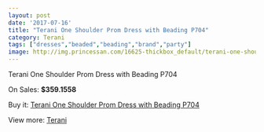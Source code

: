 ```yaml
---
layout: post
date: '2017-07-16'
title: "Terani One Shoulder Prom Dress with Beading P704"
category: Terani
tags: ["dresses","beaded","beading","brand","party"]
image: http://img.princessan.com/16625-thickbox_default/terani-one-shoulder-prom-dress-with-beading-p704.jpg
---
```

Terani One Shoulder Prom Dress with Beading P704

On Sales: **$359.1558**
<a href="https://www.princessan.com/en/terani/7851-terani-one-shoulder-prom-dress-with-beading-p704.html"><amp-img layout="responsive" width="600" height="600" src="//img.princessan.com/16625-thickbox_default/terani-one-shoulder-prom-dress-with-beading-p704.jpg" alt="Terani One Shoulder Prom Dress with Beading P704 0" /></a>
<a href="https://www.princessan.com/en/terani/7851-terani-one-shoulder-prom-dress-with-beading-p704.html"><amp-img layout="responsive" width="600" height="600" src="//img.princessan.com/16626-thickbox_default/terani-one-shoulder-prom-dress-with-beading-p704.jpg" alt="Terani One Shoulder Prom Dress with Beading P704 1" /></a>

Buy it: [Terani One Shoulder Prom Dress with Beading P704](https://www.princessan.com/en/terani/7851-terani-one-shoulder-prom-dress-with-beading-p704.html "Terani One Shoulder Prom Dress with Beading P704")

View more: [Terani](https://www.princessan.com/en/64-terani "Terani")